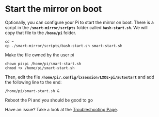 # Start the mirror on boot

Optionally, you can configure your Pi to start the mirror on boot. There is a script in the **```/smart-mirror/scripts```** folder called **```bash-start.sh```**. We will copy that file to the **```/home/pi```** folder. 
```
cd ~
cp ./smart-mirror/scripts/bash-start.sh smart-start.sh
```

Make the file owned by the user pi
```
chown pi:pi /home/pi/smart-start.sh
chmod +x /home/pi/smart-start.sh
```

Then, edit the file **```/home/pi/.config/lxsession/LXDE-pi/autostart```** and add the following line to the end:
```
/home/pi/smart-start.sh &
```
Reboot the Pi and you should be good to go


Have an issue? Take a look at the [Troubleshooting Page](troubleshooting.md).
